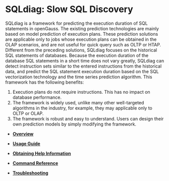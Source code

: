 # SQLdiag: Slow SQL Discovery<a name="EN-US_TOPIC_0289900849"></a>

SQLdiag is a framework for predicting the execution duration of SQL statements in openGauss. The existing prediction technologies are mainly based on model prediction of execution plans. These prediction solutions are applicable only to jobs whose execution plans can be obtained in the OLAP scenarios, and are not useful for quick query such as OLTP or HTAP. Different from the preceding solutions, SQLdiag focuses on the historical SQL statements of databases. Because the execution duration of the database SQL statements in a short time does not vary greatly, SQLdiag can detect instruction sets similar to the entered instructions from the historical data, and predict the SQL statement execution duration based on the SQL vectorization technology and the time series prediction algorithm. This framework has the following benefits:

1.  Execution plans do not require instructions. This has no impact on database performance.
2.  The framework is widely used, unlike many other well-targeted algorithms in the industry, for example, they may applicable only to OLTP or OLAP.
3.  The framework is robust and easy to understand. Users can design their own prediction models by simply modifying the framework.

-   **[Overview](overview-42.md)**  

-   **[Usage Guide](usage-guide-4.md)**  

-   **[Obtaining Help Information](obtaining-help-information-5.md)**  

-   **[Command Reference](command-reference-6.md)**  

-   **[Troubleshooting](troubleshooting-22.md)**  


